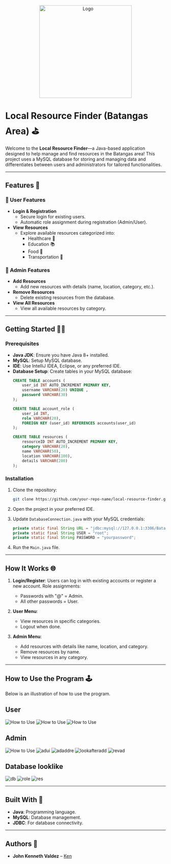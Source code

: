 <div align="center">
    <a href="https://github.com/Ken-zaki" target="_blank">
        <img src="https://github.com/user-attachments/assets/e84486d4-79ad-4c12-8605-5d24cd397edb" 
        alt="Logo" width="290" height="290">
    </a>
</div>

# Local Resource Finder (Batangas Area) ⛳

Welcome to the **Local Resource Finder**—a Java-based application designed to help manage and find resources in the Batangas area! This project uses a MySQL database for storing and managing data and differentiates between users and administrators for tailored functionalities.

---

## Features 🚀

### 🔐 User Features
- **Login & Registration**
  - Secure login for existing users.
  - Automatic role assignment during registration (Admin/User).
- **View Resources**
  - Explore available resources categorized into:
    - Healthcare 🏥
    - Education 📚
    - Food 🍔
    - Transportation 🚌

### 🚧 Admin Features
- **Add Resources**
  - Add new resources with details (name, location, category, etc.).
- **Remove Resources**
  - Delete existing resources from the database.
- **View All Resources**
  - View all available resources by category.

---

## Getting Started 🚫🔄

### Prerequisites
- **Java JDK**: Ensure you have Java 8+ installed.
- **MySQL**: Setup MySQL database.
- **IDE**: Use IntelliJ IDEA, Eclipse, or any preferred IDE.
- **Database Setup**: Create tables in your MySQL database:
  ```sql
  CREATE TABLE accounts (
      user_id INT AUTO_INCREMENT PRIMARY KEY,
      username VARCHAR(20) UNIQUE ,
      password VARCHAR(30) 
  );

  CREATE TABLE account_role (
      user_id INT,
      role VARCHAR(20),
      FOREIGN KEY (user_id) REFERENCES accounts(user_id)
  );

  CREATE TABLE resources (
      resourceID INT AUTO_INCREMENT PRIMARY KEY,
      category VARCHAR(20),
      name VARCHAR(50),
      location VARCHAR(100),
      details VARCHAR(200)
  );
  ```

### Installation
1. Clone the repository:
   ```bash
   git clone https://github.com/your-repo-name/local-resource-finder.git
   ```

2. Open the project in your preferred IDE.

3. Update `DatabaseConnection.java` with your MySQL credentials:
   ```java
   private static final String URL = "jdbc:mysql://127.0.0.1:3306/Batangas_db";
   private static final String USER = "root";
   private static final String PASSWORD = "yourpassword";
   ```

4. Run the `Main.java` file.

---

## How It Works 🌐

1. **Login/Register**:
   Users can log in with existing accounts or register a new account. Role assignments:
   - Passwords with "@" = Admin.
   - All other passwords = User.

2. **User Menu**:
   - View resources in specific categories.
   - Logout when done.

3. **Admin Menu**:
   - Add resources with details like name, location, and category.
   - Remove resources by name.
   - View resources in any category.

---

## How to Use the Program 🕹️

Below is an illustration of how to use the program.

## User

![How to Use](https://github.com/user-attachments/assets/4cb9e40e-cf10-4d02-89f4-4ef310e00f40)
![How to Use](https://github.com/user-attachments/assets/dfc272c5-ba24-449f-a89c-a684adbdee0d)
![How to Use](https://github.com/user-attachments/assets/f9b0a233-3e97-4e5e-9ee5-0b83d3a432b9)

## Admin

![How to Use](https://github.com/user-attachments/assets/cee1f233-2973-4c6a-a402-ebaf386fa872)
![adui](https://github.com/user-attachments/assets/8b5e1eba-422a-4014-9e23-4a826c51e5ee)
![adaddre](https://github.com/user-attachments/assets/63c93b43-3920-4499-a5ee-f0b98a526933)
![lookafteradd](https://github.com/user-attachments/assets/6795b199-3a93-4dc6-9279-683f12eb9997)
![revad](https://github.com/user-attachments/assets/6e265f3f-b57a-4203-ad9c-68729d8fc39c)

## Database looklike

![db](https://github.com/user-attachments/assets/0a58fdad-10b3-4216-a770-96e984bde0db)
![role](https://github.com/user-attachments/assets/b5e32edb-5905-4b3c-8b40-219e0eea56a6)
![res](https://github.com/user-attachments/assets/3a0c81a3-4d85-4e3a-8413-8aa45d6c8582)

---

## Built With 🔧
- **Java**: Programming language.
- **MySQL**: Database management.
- **JDBC**: For database connectivity.

---

## Authors 🌟
- **John Kenneth Valdez** – [Ken]([https://github.com/your-profile](https://github.com/Ken-zaki))



